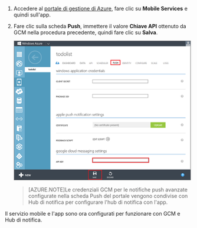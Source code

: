 
1. Accedere al [portale di gestione di Azure](https://manage.windowsazure.com/), fare clic su **Mobile Services** e quindi sull'app.

2. Fare clic sulla scheda **Push**, immettere il valore **Chiave API** ottenuto da GCM nella procedura precedente, quindi fare clic su **Salva**.

   	![](./media/mobile-services-android-configure-push/mobile-push-tab-android.png)

    >[AZURE.NOTE]Le credenziali GCM per le notifiche push avanzate configurate nella scheda Push del portale vengono condivise con Hub di notifica per configurare l'hub di notifica con l'app.

Il servizio mobile e l'app sono ora configurati per funzionare con GCM e Hub di notifica.

<!---HONumber=August15_HO6-->